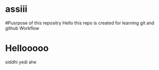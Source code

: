 # assiii
#Pusrpose of this repositry
Hello 
this repo is created for learning git and github Workflow
<h1>Hellooooo</h1>
siddhi yedi ahe
